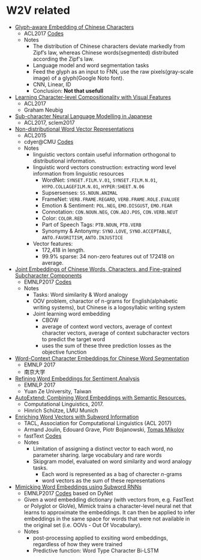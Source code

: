 # W2V related
* [Glyph-aware Embedding of Chinese Characters](http://www.aclweb.org/anthology/W17-4109)
  - ACL2017 [Codes](https://github.com/falcondai/chinese-char-lm)
  - Notes
    - The distribution of Chinese characters deviate markedly from Zipf’s law, whereas Chinese words(segmented) distributed according the Zipf's law.
    - Language model and word segmentation tasks
    - Feed the glyph as an input to FNN, use the raw pixels(gray-scale image) of a glyph(Google Noto font).
    - CNN, Linear, ID
    - Conclusion: **Not that usefull**
* [Learning Character-level Compositionality with Visual Features](https://arxiv.org/pdf/1704.04859.pdf)
  - ACL2017
  - Graham Neubig
* [Sub-character Neural Language Modelling in Japanese](http://www.aclweb.org/anthology/W17-4122)
  - ACL2017, sclem2017
* [Non-distributional Word Vector Representations](http://www.manaalfaruqui.com/papers/acl15-nondist.pdf)
  - ACL2015
  - cdyer@CMU [Codes](https://github.com/mfaruqui/non-distributional)
  - Notes
    - linguistic vectors contain useful information orthogonal to distributional information.
    - linguistic word vectors construction: extracting word level information from linguistic resources
      - WordNet: `SYNSET.FILM.V.01`, `SYNSET.FILM.N.01`, `HYPO.COLLAGEFILM.N.01`, `HYPER:SHEET.N.06`
      - Supsersenses: `SS.NOUN.ANIMAL`
      - FrameNet: `VERB.FRAME.REGARD`, `VERB.FRAME.ROLE.EVALUEE`
      - Emotion & Sentiment: `POL.NEG`, `EMO.DISGUST`, `EMO.FEAR`
      - Connotation: `CON.NOUN.NEG`, `CON.ADJ.POS`, `CON.VERB.NEUT`
      - Color: `COLOR.RED`
      - Part of Speech Tags: `PTB.NOUN`, `PTB.VERB`
      - Synonymy & Antonymy: `SYNO.LOVE`, `SYNO.ACCEPTABLE`, `ANTO.FAVORITISM`, `ANTO.INJUSTICE`
    - Vector features:
      - 172,418 in length.
      - 99.9% sparse: 34 non-zero features out of 172418 on average.
* [Joint Embeddings of Chinese Words, Characters, and Fine-grained Subcharacter Components](http://aclweb.org/anthology/D17-1027)
  - EMNLP2017 [Codes](https://github.com/HKUST-KnowComp/JWE)
  - Notes
    - Tasks: Word similarity & Word analogy
    - OOV problem, charactor of n-grams  for English(alphabetic writing systems), but Chinese is a logosyllabic writing system
    - Joint learning word embedding
      - CBOW
      - average of context word vectors, average of context character vectors, average of context subcharacter vectors to predict the target word
      - uses the sum of these three prediction losses as the objective function
* [Word-Context Character Embeddings for Chinese Word Segmentation](http://aclweb.org/anthology/D17-1080)
  - EMNLP 2017
  - 南京大学
* [Refining Word Embeddings for Sentiment Analysis](http://aclweb.org/anthology/D17-1057)
  - EMNLP 2017
  - Yuan Ze University, Taiwan
* [AutoExtend: Combining Word Embeddings with Semantic Resources.](http://www.mitpressjournals.org/doi/full/10.1162/COLI_a_00294)
  - Computational Linguistics, 2017.
  - Hinrich Schütze, LMU Munich
* [Enriching Word Vectors with Subword Information](https://research.fb.com/wp-content/uploads/2017/06/tacl.pdf?)
  - TACL, Association for Computational Linguistics (ACL 2017)
  - Armand Joulin, Edouard Grave, Piotr Bojanowski, [Tomas Mikolov](https://research.fb.com/people/mikolov-tomas/)
  - fastText [Codes](https://github.com/facebookresearch/fastText)
  - Notes
    - Limitation of assigning a distinct vector to each word, no parameter sharing. large vocabulary and rare words
    - Skipgram model, evaluated on word similarity and word analogy tasks.
      - Each word is represented as a bag of charecter *n*-grams
      - word vectors as the sum of these representations
* [Mimicking Word Embeddings using Subword RNNs](http://aclweb.org/anthology/D17-1010)
  - EMNLP2017 [Codes](https://github.com/yuvalpinter/mimick) based on DyNet
  - Given a word embedding dictionary (with vectors from, e.g. FastText or Polyglot or GloVe), Mimick trains a character-level neural net that learns to approximate the embeddings. It can then be applied to infer embeddings in the same space for words that were not available in the original set (i.e. OOVs - Out Of Vocabulary).
  - Notes
    - post-processing applied to exsiting word embeddings, regardless of how they were trained
    - Predictive function: Word Type Character Bi-LSTM
